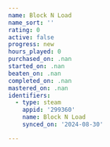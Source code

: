 ```yaml
---
name: Block N Load
name_sort: ''
rating: 0
active: false
progress: new
hours_played: 0
purchased_on: .nan
started_on: .nan
beaten_on: .nan
completed_on: .nan
mastered_on: .nan
identifiers:
  - type: steam
    appid: '299360'
    name: Block N Load
    synced_on: '2024-08-30'

---
```


